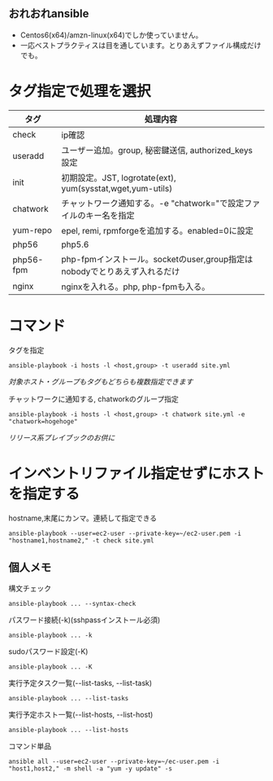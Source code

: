 おれおれansible
-------------------------------------------
* Centos6(x64)/amzn-linux(x64)でしか使っていません。
* 一応ベストプラクティスは目を通しています。とりあえずファイル構成だけでも。

# タグ指定で処理を選択
| タグ | 処理内容 |
| ---- | -------- |
| check | ip確認 |
| useradd | ユーザー追加。group, 秘密鍵送信, authorized_keys設定 |
| init | 初期設定。JST, logrotate(ext), yum(sysstat,wget,yum-utils) |
| chatwork | チャットワーク通知する。-e "chatwork="で設定ファイルのキー名を指定 |
| yum-repo | epel, remi, rpmforgeを追加する。enabled=0に設定 |
| php56 | php5.6 |
| php56-fpm | php-fpmインストール。socketのuser,group指定はnobodyでとりあえず入れるだけ |
| nginx | nginxを入れる。php, php-fpmも入る。 |

# コマンド
タグを指定
```
ansible-playbook -i hosts -l <host,group> -t useradd site.yml
```
*対象ホスト・グループもタグもどちらも複数指定できます*

チャットワークに通知する, chatworkのグループ指定
```
ansible-playbook -i hosts -l <host,group> -t chatwork site.yml -e "chatwork=hogehoge"
```
*リリース系プレイブックのお供に*

# インベントリファイル指定せずにホストを指定する
hostname,末尾にカンマ。連続して指定できる
```
ansible-playbook --user=ec2-user --private-key=~/ec2-user.pem -i "hostname1,hostname2," -t check site.yml
```

## 個人メモ
構文チェック
```
ansible-playbook ... --syntax-check
```

パスワード接続(-k)(sshpassインストール必須)
```
ansible-playbook ... -k
```

sudoパスワード設定(-K)
```
ansible-playbook ... -K
```

実行予定タスク一覧(--list-tasks, --list-task)
```
ansible-playbook ... --list-tasks
```

実行予定ホスト一覧(--list-hosts, --list-host)
```
ansible-playbook ... --list-hosts
```

コマンド単品
```
ansible all --user=ec2-user --private-key=~/ec-user.pem -i "host1,host2," -m shell -a "yum -y update" -s
```
